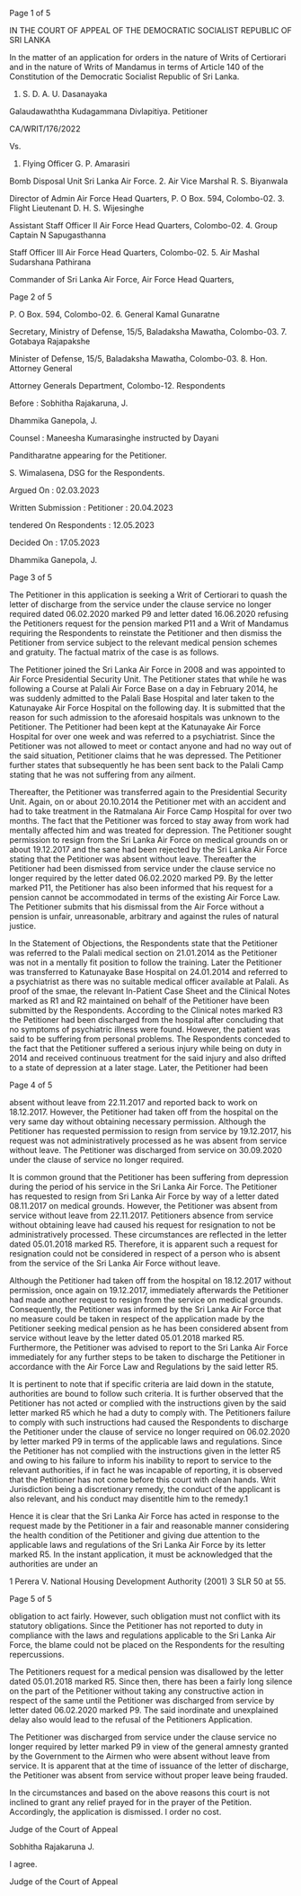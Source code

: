 Page 1 of 5

IN THE COURT OF APPEAL OF THE DEMOCRATIC SOCIALIST REPUBLIC OF SRI LANKA

In the matter of an application for orders in the nature of Writs of Certiorari and in the nature of Writs of Mandamus in terms of Article 140 of the Constitution of the Democratic Socialist Republic of Sri Lanka.

1. S. D. A. U. Dasanayaka

Galaudawaththa Kudagammana Divlapitiya. Petitioner

CA/WRIT/176/2022

Vs.

1. Flying Officer G. P. Amarasiri

Bomb Disposal Unit Sri Lanka Air Force. 2. Air Vice Marshal R. S. Biyanwala

Director of Admin Air Force Head Quarters, P. O Box. 594, Colombo-02. 3. Flight Lieutenant D. H. S. Wijesinghe

Assistant Staff Officer II Air Force Head Quarters, Colombo-02. 4. Group Captain N Sapugasthanna

Staff Officer III Air Force Head Quarters, Colombo-02. 5. Air Mashal Sudarshana Pathirana

Commander of Sri Lanka Air Force, Air Force Head Quarters,

Page 2 of 5

P. O Box. 594, Colombo-02. 6. General Kamal Gunaratne

Secretary, Ministry of Defense, 15/5, Baladaksha Mawatha, Colombo-03. 7. Gotabaya Rajapakshe

Minister of Defense, 15/5, Baladaksha Mawatha, Colombo-03. 8. Hon. Attorney General

Attorney Generals Department, Colombo-12. Respondents

Before : Sobhitha Rajakaruna, J.

Dhammika Ganepola, J.

Counsel : Maneesha Kumarasinghe instructed by Dayani

Panditharatne appearing for the Petitioner.

S. Wimalasena, DSG for the Respondents.

Argued On : 02.03.2023

Written Submission : Petitioner : 20.04.2023

tendered On Respondents : 12.05.2023

Decided On : 17.05.2023

Dhammika Ganepola, J.

Page 3 of 5

The Petitioner in this application is seeking a Writ of Certiorari to quash the letter of discharge from the service under the clause service no longer required dated 06.02.2020 marked P9 and letter dated 16.06.2020 refusing the Petitioners request for the pension marked P11 and a Writ of Mandamus requiring the Respondents to reinstate the Petitioner and then dismiss the Petitioner from service subject to the relevant medical pension schemes and gratuity. The factual matrix of the case is as follows.

The Petitioner joined the Sri Lanka Air Force in 2008 and was appointed to Air Force Presidential Security Unit. The Petitioner states that while he was following a Course at Palali Air Force Base on a day in February 2014, he was suddenly admitted to the Palali Base Hospital and later taken to the Katunayake Air Force Hospital on the following day. It is submitted that the reason for such admission to the aforesaid hospitals was unknown to the Petitioner. The Petitioner had been kept at the Katunayake Air Force Hospital for over one week and was referred to a psychiatrist. Since the Petitioner was not allowed to meet or contact anyone and had no way out of the said situation, Petitioner claims that he was depressed. The Petitioner further states that subsequently he has been sent back to the Palali Camp stating that he was not suffering from any ailment.

Thereafter, the Petitioner was transferred again to the Presidential Security Unit. Again, on or about 20.10.2014 the Petitioner met with an accident and had to take treatment in the Ratmalana Air Force Camp Hospital for over two months. The fact that the Petitioner was forced to stay away from work had mentally affected him and was treated for depression. The Petitioner sought permission to resign from the Sri Lanka Air Force on medical grounds on or about 19.12.2017 and the sane had been rejected by the Sri Lanka Air Force stating that the Petitioner was absent without leave. Thereafter the Petitioner had been dismissed from service under the clause service no longer required by the letter dated 06.02.2020 marked P9. By the letter marked P11, the Petitioner has also been informed that his request for a pension cannot be accommodated in terms of the existing Air Force Law. The Petitioner submits that his dismissal from the Air Force without a pension is unfair, unreasonable, arbitrary and against the rules of natural justice.

In the Statement of Objections, the Respondents state that the Petitioner was referred to the Palali medical section on 21.01.2014 as the Petitioner was not in a mentally fit position to follow the training. Later the Petitioner was transferred to Katunayake Base Hospital on 24.01.2014 and referred to a psychiatrist as there was no suitable medical officer available at Palali. As proof of the smae, the relevant In-Patient Case Sheet and the Clinical Notes marked as R1 and R2 maintained on behalf of the Petitioner have been submitted by the Respondents. According to the Clinical notes marked R3 the Petitioner had been discharged from the hospital after concluding that no symptoms of psychiatric illness were found. However, the patient was said to be suffering from personal problems. The Respondents conceded to the fact that the Petitioner suffered a serious injury while being on duty in 2014 and received continuous treatment for the said injury and also drifted to a state of depression at a later stage. Later, the Petitioner had been

Page 4 of 5

absent without leave from 22.11.2017 and reported back to work on 18.12.2017. However, the Petitioner had taken off from the hospital on the very same day without obtaining necessary permission. Although the Petitioner has requested permission to resign from service by 19.12.2017, his request was not administratively processed as he was absent from service without leave. The Petitioner was discharged from service on 30.09.2020 under the clause of service no longer required.

It is common ground that the Petitioner has been suffering from depression during the period of his service in the Sri Lanka Air Force. The Petitioner has requested to resign from Sri Lanka Air Force by way of a letter dated 08.11.2017 on medical grounds. However, the Petitioner was absent from service without leave from 22.11.2017. Petitioners absence from service without obtaining leave had caused his request for resignation to not be administratively processed. These circumstances are reflected in the letter dated 05.01.2018 marked R5. Therefore, it is apparent such a request for resignation could not be considered in respect of a person who is absent from the service of the Sri Lanka Air Force without leave.

Although the Petitioner had taken off from the hospital on 18.12.2017 without permission, once again on 19.12.2017, immediately afterwards the Petitioner had made another request to resign from the service on medical grounds. Consequently, the Petitioner was informed by the Sri Lanka Air Force that no measure could be taken in respect of the application made by the Petitioner seeking medical pension as he has been considered absent from service without leave by the letter dated 05.01.2018 marked R5. Furthermore, the Petitioner was advised to report to the Sri Lanka Air Force immediately for any further steps to be taken to discharge the Petitioner in accordance with the Air Force Law and Regulations by the said letter R5.

It is pertinent to note that if specific criteria are laid down in the statute, authorities are bound to follow such criteria. It is further observed that the Petitioner has not acted or complied with the instructions given by the said letter marked R5 which he had a duty to comply with. The Petitioners failure to comply with such instructions had caused the Respondents to discharge the Petitioner under the clause of service no longer required on 06.02.2020 by letter marked P9 in terms of the applicable laws and regulations. Since the Petitioner has not complied with the instructions given in the letter R5 and owing to his failure to inform his inability to report to service to the relevant authorities, if in fact he was incapable of reporting, it is observed that the Petitioner has not come before this court with clean hands. Writ Jurisdiction being a discretionary remedy, the conduct of the applicant is also relevant, and his conduct may disentitle him to the remedy.1

Hence it is clear that the Sri Lanka Air Force has acted in response to the request made by the Petitioner in a fair and reasonable manner considering the health condition of the Petitioner and giving due attention to the applicable laws and regulations of the Sri Lanka Air Force by its letter marked R5. In the instant application, it must be acknowledged that the authorities are under an

1 Perera V. National Housing Development Authority (2001) 3 SLR 50 at 55.

Page 5 of 5

obligation to act fairly. However, such obligation must not conflict with its statutory obligations. Since the Petitioner has not reported to duty in compliance with the laws and regulations applicable to the Sri Lanka Air Force, the blame could not be placed on the Respondents for the resulting repercussions.

The Petitioners request for a medical pension was disallowed by the letter dated 05.01.2018 marked R5. Since then, there has been a fairly long silence on the part of the Petitioner without taking any constructive action in respect of the same until the Petitioner was discharged from service by letter dated 06.02.2020 marked P9. The said inordinate and unexplained delay also would lead to the refusal of the Petitioners Application.

The Petitioner was discharged from service under the clause service no longer required by letter marked P9 in view of the general amnesty granted by the Government to the Airmen who were absent without leave from service. It is apparent that at the time of issuance of the letter of discharge, the Petitioner was absent from service without proper leave being frauded.

In the circumstances and based on the above reasons this court is not inclined to grant any relief prayed for in the prayer of the Petition. Accordingly, the application is dismissed. I order no cost.

Judge of the Court of Appeal

Sobhitha Rajakaruna J.

I agree.

Judge of the Court of Appeal